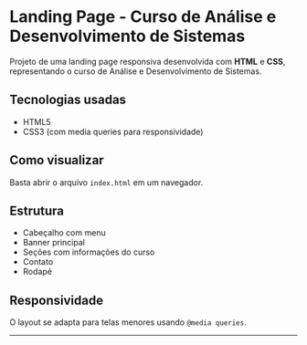 # Landing Page - Curso de Análise e Desenvolvimento de Sistemas

Projeto de uma landing page responsiva desenvolvida com **HTML** e **CSS**, representando o curso de Análise e Desenvolvimento de Sistemas.

## Tecnologias usadas

- HTML5  
- CSS3 (com media queries para responsividade)

## Como visualizar

Basta abrir o arquivo `index.html` em um navegador.

## Estrutura

- Cabeçalho com menu  
- Banner principal  
- Seções com informações do curso  
- Contato  
- Rodapé

## Responsividade

O layout se adapta para telas menores usando `@media queries`.

---
